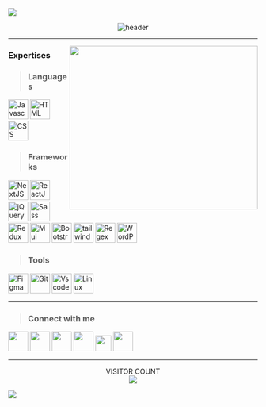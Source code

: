 <img src="https://user-images.githubusercontent.com/73097560/115834477-dbab4500-a447-11eb-908a-139a6edaec5c.gif">
 
<div align="center">
 
![header](https://capsule-render.vercel.app/api?type=waving&color=FDB813&height=300&section=header&text=Mohammad%20Abdollahzadeh&fontSize=50&animation=fadeIn&fontAlignY=38&desc=Front-end%20developer%20web%20-%20Next.js&descAlignY=55&descAlign=50&descColor=000000)
</div>


<hr>

<img align="right" width="380" height="330" src="https://raw.githubusercontent.com/gist/vininjr/d29bb07bdadb41e4b0923bc8fa748b1a/raw/88f20c9d749d756be63f22b09f3c4ac570bc5101/programming.gif" />

<div align="left">
 
### Expertises

> ### Languages
<img src="https://skillicons.dev/icons?i=js" width="40"  alt="Javascript" 
title="Javascript"/>
<img src="https://skillicons.dev/icons?i=html" width="40" alt="HTML" 
title="HTML"/>
<img src="https://skillicons.dev/icons?i=css" width="40" alt="CSS" 
title="CSS"/>

> ### Frameworks
<img src="https://skillicons.dev/icons?i=next" width="40" alt="NextJS" 
title="NextJS"/>
<img src="https://skillicons.dev/icons?i=react" width="40" alt="ReactJS" 
title="ReactJS"/>
<img src="https://skillicons.dev/icons?i=jquery" width="40" alt="jQuery" 
title="jQuery"/>
<img src="https://skillicons.dev/icons?i=sass" width="40" alt="Sass"
title="Sass"/>
<img src="https://skillicons.dev/icons?i=redux" width="40" alt="Redux"
title="Redux"/>
<img src="https://skillicons.dev/icons?i=mui" width="40"  alt="Mui"
title="MUI"/>
<img src="https://skillicons.dev/icons?i=bootstrap" width="40" alt="Bootstrap"
title="Bootstrap"/>
<img src="https://skillicons.dev/icons?i=tailwind" width="40"  alt="tailwind" title="Tailwind" />
<img src="https://skillicons.dev/icons?i=regex" width="40" alt="Regex"
title="Regex"/>
<img src="https://skillicons.dev/icons?i=wordpress" width="40" alt="WordPress"
title="WordPress"/>

> ### Tools
<img src="https://skillicons.dev/icons?i=figma" width="40" alt="Figma"
title="Figma"/>
<img src="https://skillicons.dev/icons?i=git" width="40" alt="Git"
title="Git"/>
<img src="https://skillicons.dev/icons?i=vscode" width="40" alt="Vscode"
title="VScode"/>
<img src="https://skillicons.dev/icons?i=linux" width="40" alt="Linux"
title="Linux"/>
</div>
<hr>
            
> ### Connect with me

<div align="left">
<a href="mailto:mrdevpct@gmail.com" target="_blank" rel="noreferrer"><img src="https://upload.wikimedia.org/wikipedia/commons/thumb/7/7e/Gmail_icon_%282020%29.svg/768px-Gmail_icon_%282020%29.svg.png?20221017173631" width="40" /></a>
<a href="https://www.linkedin.com/in/devpct" target="_blank" rel="noreferrer"><img src="https://skillicons.dev/icons?i=linkedin" width="40" /></a>
<a href="https://codepen.io/devpct" target="_blank" rel="noreferrer"><img src="https://skillicons.dev/icons?i=codepen" width="40" /></a>
<a href="https://stackoverflow.com/users/18831761/mohammad-abdollahzadeh" target="_blank" rel="noreferrer"><img src="https://skillicons.dev/icons?i=stackoverflow" width="40" /></a>
<a href="https://www.twitter.com/devpct" target="_blank" rel="noreferrer"><img src="https://raw.githubusercontent.com/danielcranney/readme-generator/main/public/icons/socials/twitter.svg" width="32" /></a>
<a href="https://www.instagram.com/devpct" target="_blank" rel="noreferrer"><img src="https://skillicons.dev/icons?i=instagram" width="40" /></a>
</div>

<hr>

<div align="center">

 
 
  VISITOR COUNT<br>
  <img src="https://profile-counter.glitch.me/mohammadabdollahzadeh/count.svg" />

</div>

 <img src="https://user-images.githubusercontent.com/73097560/115834477-dbab4500-a447-11eb-908a-139a6edaec5c.gif">

